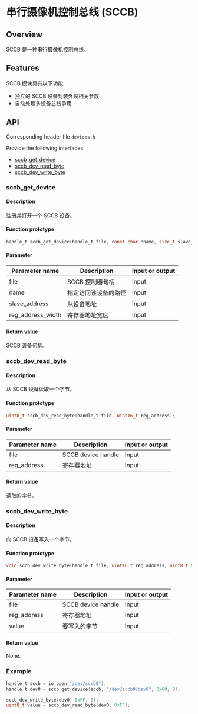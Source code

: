 # 串行摄像机控制总线 (SCCB)

## Overview

SCCB 是一种串行摄像机控制总线。

## Features

SCCB 模块具有以下功能:

- 独立的 SCCB 设备封装外设相关参数
- 自动处理多设备总线争用

## API

Corresponding header file `devices.h`

Provide the following interfaces

- [sccb\_get\_device](#sccbgetdevice)
- [sccb\_dev\_read\_byte](#sccbdevreadbyte)
- [sccb\_dev\_write\_byte](#sccbdevwritebyte)

### sccb\_get\_device

#### Description

注册并打开一个 SCCB 设备。

#### Function prototype

```c
handle_t sccb_get_device(handle_t file, const char *name, size_t slave_address, size_t reg_address_width);
```

#### Parameter

| Parameter name            |   Description             |  Input or output  |
| ------------------ | ------------------ | --------- |
| file               | SCCB 控制器句柄      | Input      |
| name               | 指定访问该设备的路径 | Input      |
| slave\_address     | 从设备地址          | Input      |
| reg_address\_width | 寄存器地址宽度      | Input      |

#### Return value

SCCB 设备句柄。

### sccb\_dev\_read\_byte

#### Description

从 SCCB 设备读取一个字节。

#### Function prototype

```c
uint8_t sccb_dev_read_byte(handle_t file, uint16_t reg_address);
```

#### Parameter

| Parameter name       |   Description         |  Input or output  |
| ------------- | -------------- | --------- |
| file          | SCCB device handle   | Input      |
| reg\_address  | 寄存器地址      | Input      |

#### Return value

读取的字节。

### sccb\_dev\_write\_byte

#### Description

向 SCCB 设备写入一个字节。

#### Function prototype

```c
void sccb_dev_write_byte(handle_t file, uint16_t reg_address, uint8_t value);
```

#### Parameter

| Parameter name          |   Description         |  Input or output  |
| ---------------- | -------------- | --------- |
| file             | SCCB device handle   | Input       |
| reg\_address     | 寄存器地址      | Input       |
| value            | 要写入的字节    | Input       |

#### Return value

None.

### Example

```c
handle_t sccb = io_open("/dev/sccb0");
handle_t dev0 = sccb_get_device(sccb, "/dev/sccb0/dev0", 0x60, 8);

sccb_dev_write_byte(dev0, 0xFF, 0);
uint8_t value = sccb_dev_read_byte(dev0, 0xFF);
```